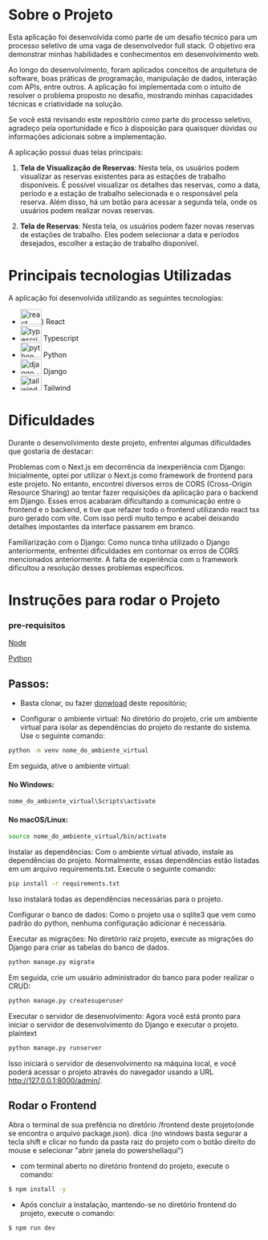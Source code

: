 #  Sobre o Projeto

Esta aplicação foi desenvolvida como parte de um desafio técnico para um processo seletivo de uma vaga de desenvolvedor full stack. O objetivo era demonstrar minhas habilidades e conhecimentos em desenvolvimento web.

Ao longo do desenvolvimento, foram aplicados conceitos de arquitetura de software, boas práticas de programação, manipulação de dados, interação com APIs, entre outros. A aplicação foi implementada com o intuito de resolver o problema proposto no desafio, mostrando minhas capacidades técnicas e criatividade na solução.

Se você está revisando este repositório como parte do processo seletivo, agradeço pela oportunidade e fico à disposição para quaisquer dúvidas ou informações adicionais sobre a implementação.

A aplicação possui duas telas principais:

1. **Tela de Visualização de Reservas**: Nesta tela, os usuários podem visualizar as reservas existentes para as estações de trabalho disponíveis. É possível visualizar os detalhes das reservas, como a data, período e a estação de trabalho selecionada e o responsável pela reserva. Além disso, há um botão para acessar a segunda tela, onde os usuários podem realizar novas reservas.

2. **Tela de Reservas**: Nesta tela, os usuários podem fazer novas reservas de estações de trabalho. Eles podem selecionar a data e períodos desejados, escolher a estação de trabalho disponível.

# Principais tecnologias Utilizadas

A aplicação foi desenvolvida utilizando as seguintes tecnologias:

- <img src="https://cdn.jsdelivr.net/gh/devicons/devicon/icons/react/react-original.svg" height="30" width="42" alt="react logo"  />) React
- <img src="https://cdn.jsdelivr.net/gh/devicons/devicon/icons/typescript/typescript-plain.svg" height="30" width="42" alt="typescript logo"  /> Typescript
- <img src="https://cdn.jsdelivr.net/gh/devicons/devicon/icons/python/python-original.svg" height="30" width="42" alt="python logo"  /> Python
- <img src="https://cdn.jsdelivr.net/gh/devicons/devicon/icons/django/django-plain.svg" height="30" width="42" alt="django logo"  /> Django
- <img src="https://cdn.jsdelivr.net/gh/devicons/devicon/icons/tailwindcss/tailwindcss-plain.svg" height="30" width="42" alt="tailwindcss logo"  /> Tailwind


# Dificuldades

Durante o desenvolvimento deste projeto, enfrentei algumas dificuldades que gostaria de destacar:


Problemas com o Next.js em decorrência da inexperiência com Django: Inicialmente, optei por utilizar o Next.js como framework de frontend para este projeto. No entanto, encontrei diversos erros de CORS (Cross-Origin Resource Sharing) ao tentar fazer requisições da aplicação para o backend em Django. Esses erros acabaram dificultando a comunicação entre o frontend e o backend, e tive que refazer todo o frontend utilizando react tsx puro gerado com vite. Com isso perdi muito tempo e acabei deixando detalhes impostantes da interface passarem em branco.

Familiarização com o Django: Como nunca tinha utilizado o Django anteriormente, enfrentei dificuldades em contornar os erros de CORS mencionados anteriormente. A falta de experiência com o framework dificultou a resolução desses problemas específicos.


# Instruções para rodar o Projeto

### pre-requisitos

[Node](https://nodejs.org/en/)

[Python](https://www.python.org/ftp/python/3.11.3/python-3.11.3-amd64.exe)


## Passos:

- Basta clonar, ou fazer [donwload](https://github.com/Lmsilvano/loeffa-app-agendamento/archive/refs/heads/main.zip) deste repositório;


- Configurar o ambiente virtual: No diretório do projeto, crie um ambiente virtual para isolar as dependências do projeto do restante do sistema. Use o seguinte comando:

```bash
python -m venv nome_do_ambiente_virtual
```
Em seguida, ative o ambiente virtual:

#### No Windows:
```bash
nome_do_ambiente_virtual\Scripts\activate
```
#### No macOS/Linux:

```bash
source nome_do_ambiente_virtual/bin/activate
```

Instalar as dependências: Com o ambiente virtual ativado, instale as dependências do projeto. Normalmente, essas dependências estão listadas em um arquivo requirements.txt. Execute o seguinte comando:

```bash
pip install -r requirements.txt
```
Isso instalará todas as dependências necessárias para o projeto.

Configurar o banco de dados: 
Como o projeto usa o sqlite3 que vem como padrão do python, nenhuma configuração adicionar é necessária.

Executar as migrações: No diretório raiz projeto, execute as migrações do Django para criar as tabelas do banco de dados.

```bash
python manage.py migrate
```

Em seguida, crie um usuário administrador do banco para poder realizar o CRUD:
```bash
python manage.py createsuperuser
```

Executar o servidor de desenvolvimento: Agora você está pronto para iniciar o servidor de desenvolvimento do Django e executar o projeto.
plaintext

```bash
python manage.py runserver
```
Isso iniciará o servidor de desenvolvimento na máquina local, e você poderá acessar o projeto através do navegador usando a URL http://127.0.0.1:8000/admin/.

## Rodar o Frontend

Abra o terminal de sua prefência no diretório /frontend deste projeto(onde se encontra o arquivo package.json). 
dica :(no windows basta segurar a tecla shift e clicar no fundo da pasta raiz do projeto com o botão direito do mouse e selecionar "abrir janela do powershellaqui") 

- com terminal aberto no diretório frontend do projeto, execute o comando: 
```bash
$ npm install -y
```

- Após concluir a instalação, mantendo-se no diretório frontend do projeto, execute o comando:
```bash
$ npm run dev
```
